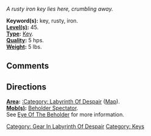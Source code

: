 *A rusty iron key lies here, crumbling away.*

**Keyword(s):** key, rusty, iron.  
**[Level(s)](Object_Level.md "wikilink"):** 45.  
**[Type](:Category:_Object_Types.md "wikilink"):**
[Key](:Category:_Object_Types.md "wikilink").  
**[Quality](Object_Quality.md "wikilink"):** 5 hps.  
**[Weight](Object_Weight.md "wikilink"):** 5 lbs.  

## Comments

## Directions

**[Area](:Category:_Areas.md "wikilink"):** [:Category: Labyrinth Of
Despair](:Category:_Labyrinth_Of_Despair "wikilink")
([Map](Labyrinth_Of_Despair_Map.md "wikilink")).  
**[Mob(s)](:Category:_Mobs.md "wikilink"):** [Beholder
Spectator](Beholder_Spectator "wikilink").  
See [Eye Of The Beholder](Eye_Of_The_Beholder "wikilink") for more
information.

[Category: Gear In Labyrinth Of
Despair](Category:_Gear_In_Labyrinth_Of_Despair "wikilink") [Category:
Keys](Category:_Keys "wikilink")
